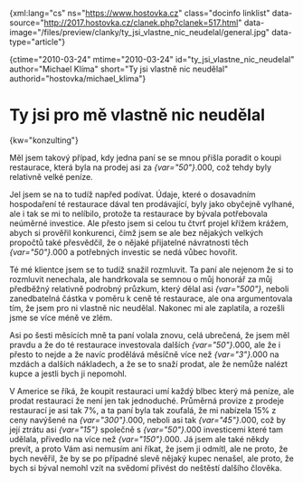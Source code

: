 
{xml:lang="cs" ns="https://www.hostovka.cz" class="docinfo linklist" data-source="http://2017.hostovka.cz/clanek.php?clanek=517.html" data-image="/files/preview/clanky/ty\_jsi\_vlastne\_nic\_neudelal/general.jpg" data-type="article"}

{ctime="2010-03-24" mtime="2010-03-24" id="ty\_jsi\_vlastne\_nic\_neudelal" author="Michael Klíma" short="Ty jsi vlastně nic neudělal" authorid="hostovka/michael_klima"}

# Ty jsi pro mě vlastně nic neudělal

<!-- generated attribute kw by user_udpatekw.sh on 2020-02-28, do not edit -->

{kw="konzulting"}

Měl jsem takový případ, kdy jedna paní se se mnou přišla poradit o koupi restaurace, která byla na prodej asi za  _{var="50"}_.000, což tehdy byly relativně velké peníze.

Jel jsem se na to tudíž napřed podívat. Údaje, které o dosavadním hospodaření té restaurace dával ten prodávající, byly jako obyčejně vylhané, ale i tak se mi to nelíbilo, protože ta restaurace by bývala potřebovala neúměrné investice. Ale přesto jsem si celou tu čtvrť projel křížem krážem, abych si prověřil konkurenci, čímž jsem se ale bez nějakých velkých propočtů také přesvědčil, že o nějaké přijatelné návratnosti těch  _{var="50"}_.000 a potřebných investic se nedá vůbec hovořit.

Té mé klientce jsem se to tudíž snažil rozmluvit. Ta paní ale nejenom že si to rozmluvit nenechala, ale handrkovala se semnou o můj honorář za můj předběžný relativně podrobný průzkum, který dělal asi  _{var="500"}_, neboli zanedbatelná částka v poměru k ceně té restaurace, ale ona argumentovala tím, že jsem pro ni vlastně nic neudělal. Nakonec mi ale zaplatila, a rozešli jsme se více méně ve zlém.

Asi po šesti měsících mně ta paní volala znovu, celá ubrečená, že jsem měl pravdu a že do té restaurace investovala dalších  _{var="50"}_.000, ale že i přesto to nejde a že navíc prodělává měsíčně více než  _{var="3"}_.000 na mzdách a dalších nákladech, a že se to snaží prodat, ale že nemůže nalézt kupce a jestli bych ji nepomohl.

V Americe se říká, že koupit restauraci umí každý blbec který má peníze, ale prodat restauraci že není jen tak jednoduché. Průměrná provize z prodeje restaurací je asi tak 7%, a ta paní byla tak zoufalá, že mi nabízela 15% z ceny navýšené na  _{var="300"}_.000, neboli asi tak  _{var="45"}_.000, což by její ztrátu asi  _{var="15"}_ společně s  _{var="50"}_.000 investicemi které tam udělala, přivedlo na více než  _{var="150"}_.000. Já jsem ale také někdy prevít, a proto Vám asi nemusím ani říkat, že jsem ji odmítl, ale ne proto, že bych nevěřil, že by se po případné slevě nějaký kupec nenašel, ale proto, že bych si býval nemohl vzít na svědomí přivést do neštěstí dalšího člověka.

